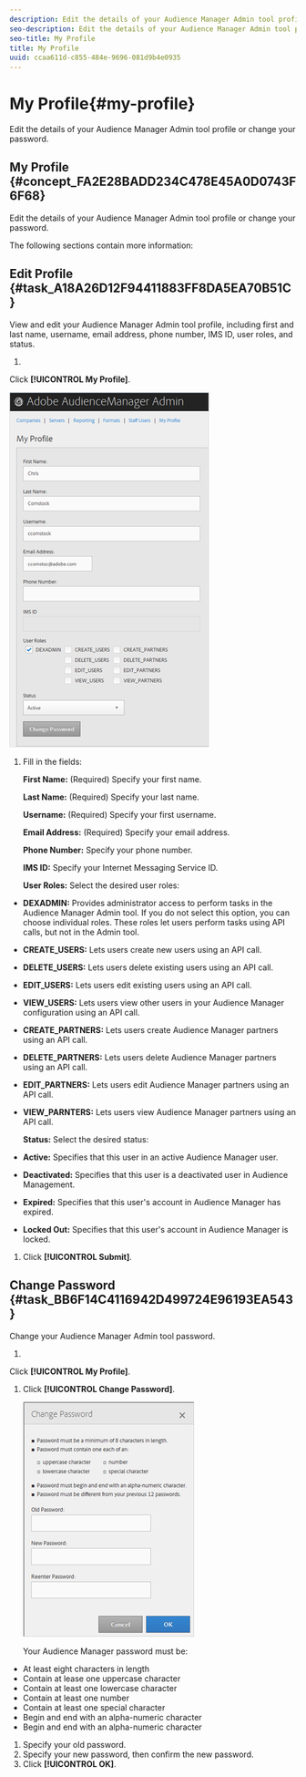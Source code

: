 ```yaml
---
description: Edit the details of your Audience Manager Admin tool profile or change your password.
seo-description: Edit the details of your Audience Manager Admin tool profile or change your password.
seo-title: My Profile
title: My Profile
uuid: ccaa611d-c855-484e-9696-081d9b4e0935
---
```


# My Profile{#my-profile}

Edit the details of your Audience Manager Admin tool profile or change your password.

## My Profile {#concept_FA2E28BADD234C478E45A0D0743F6F68}

Edit the details of your Audience Manager Admin tool profile or change your password.

<!-- 

c_my_profile.xml

 -->

The following sections contain more information: 

## Edit Profile {#task_A18A26D12F94411883FF8DA5EA70B51C}

View and edit your Audience Manager Admin tool profile, including first and last name, username, email address, phone number, IMS ID, user roles, and status.

1. 

   <!-- 

t_edit_profile.xml

 -->

   Click **[!UICONTROL My Profile]**.

   ![Step Result](assets/profile.png)

1. Fill in the fields:

   **First Name:** (Required) Specify your first name.

   **Last Name:** (Required) Specify your last name.

   **Username:** (Required) Specify your first username.

   **Email Address:** (Required) Specify your email address.

   **Phone Number:** Specify your phone number.

   **IMS ID:** Specify your Internet Messaging Service ID.

   **User Roles:** Select the desired user roles:

* **DEXADMIN:** Provides administrator access to perform tasks in the Audience Manager Admin tool. If you do not select this option, you can choose individual roles. These roles let users perform tasks using API calls, but not in the Admin tool. 
* **CREATE_USERS:** Lets users create new users using an API call. 
* **DELETE_USERS:** Lets users delete existing users using an API call. 
* **EDIT_USERS:** Lets users edit existing users using an API call. 
* **VIEW_USERS:** Lets users view other users in your Audience Manager configuration using an API call. 
* **CREATE_PARTNERS:** Lets users create Audience Manager partners using an API call. 
* **DELETE_PARTNERS:** Lets users delete Audience Manager partners using an API call. 
* **EDIT_PARTNERS:** Lets users edit Audience Manager partners using an API call. 
* **VIEW_PARNTERS:** Lets users view Audience Manager partners using an API call.

   **Status:** Select the desired status:

* **Active:** Specifies that this user in an active Audience Manager user. 
* **Deactivated:** Specifies that this user is a deactivated user in Audience Management. 
* **Expired:** Specifies that this user's account in Audience Manager has expired. 
* **Locked Out:** Specifies that this user's account in Audience Manager is locked.

1. Click **[!UICONTROL Submit]**.

## Change Password {#task_BB6F14C4116942D499724E96193EA543}

Change your Audience Manager Admin tool password.

1. 

   <!-- 

t_change_password.xml

 -->

   Click **[!UICONTROL My Profile]**.
1. Click **[!UICONTROL Change Password]**.

   ![](assets/change_password.png)

   Your Audience Manager password must be:

* At least eight characters in length 
* Contain at lease one uppercase character 
* Contain at least one lowercase character 
* Contain at least one number 
* Contain at least one special character 
* Begin and end with an alpha-numeric character 
* Begin and end with an alpha-numeric character

1. Specify your old password.
1. Specify your new password, then confirm the new password.
1. Click **[!UICONTROL OK]**.
